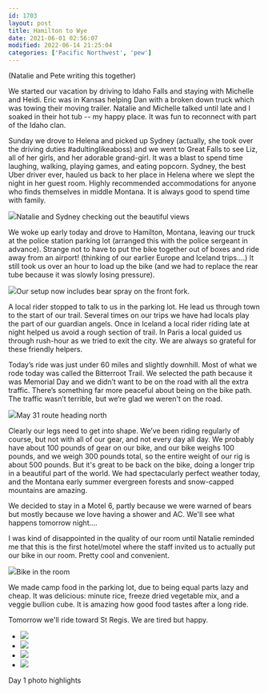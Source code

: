 ```yaml
---
id: 1703
layout: post
title: Hamilton to Wye
date: 2021-06-01 02:56:07
modified: 2022-06-14 21:25:04
categories: ['Pacific Northwest', 'pew']
---
```



(Natalie and Pete writing this together)




We started our vacation by driving to Idaho Falls and staying with Michelle and Heidi. Eric was in Kansas helping Dan with a broken down truck which was towing their moving trailer. Natalie and Michelle talked until late and I soaked in their hot tub -- my happy place. It was fun to reconnect with part of the Idaho clan.




Sunday we drove to Helena and picked up Sydney (actually, she took over the driving duties #adultinglikeaboss) and we went to Great Falls to see Liz, all of her girls, and her adorable grand-girl. It was a blast to spend time laughing, walking, playing games, and eating popcorn. Sydney, the best Uber driver ever, hauled us back to her place in Helena where we slept the night in her guest room. Highly recommended accommodations for anyone who finds themselves in middle Montana. It is always good to spend time with family.




![](https://ride.whitings.org/wp-content/uploads/2021/06/img_1090-1024x768.jpg)Natalie and Sydney checking out the beautiful views


We woke up early today and drove to Hamilton, Montana, leaving our truck at the police station parking lot (arranged this with the police sergeant in advance). Strange not to have to put the bike together out of boxes and ride away from an airport! (thinking of our earlier Europe and Iceland trips….) It still took us over an hour to load up the bike (and we had to replace the rear tube because it was slowly losing pressure).




![](https://ride.whitings.org/wp-content/uploads/2021/06/img_1094-957x1024.jpg)Our setup now includes bear spray on the front fork.


A local rider stopped to talk to us in the parking lot. He lead us through town to the start of our trail. Several times on our trips we have had locals play the part of our guardian angels. Once in Iceland a local rider riding late at night helped us avoid a rough section of trail. In Paris a local guided us through rush-hour as we tried to exit the city. We are always so grateful for these friendly helpers. 




Today’s ride was just under 60 miles and slightly downhill. Most of what we rode today was called the Bitterroot Trail. We selected the path because it was Memorial Day and we didn’t want to be on the road with all the extra traffic. There’s something far more peaceful about being on the bike path. The traffic wasn’t terrible, but we’re glad we weren't on the road.




![](https://ride.whitings.org/wp-content/uploads/2021/06/img_1096-582x1024.jpg)May 31 route heading north


Clearly our legs need to get into shape. We’ve been riding regularly of course, but not with all of our gear, and not every day all day. We probably have about 100 pounds of gear on our bike, and our bike weighs 100 pounds, and we weigh 300 pounds total, so the entire weight of our rig is about 500 pounds. But it's great to be back on the bike, doing a longer trip in a beautiful part of the world. We had spectacularly perfect weather today, and the Montana early summer evergreen forests and snow-capped mountains are amazing.




We decided to stay in a Motel 6, partly because we were warned of bears but mostly because we love having a shower and AC. We'll see what happens tomorrow night….




I was kind of disappointed in the quality of our room until Natalie reminded me that this is the first hotel/motel where the staff invited us to actually put our bike in our room. Pretty cool and convenient.




![](https://ride.whitings.org/wp-content/uploads/2021/06/PXL_20210531_231029199-1-scaled.jpg)Bike in the room


We made camp food in the parking lot, due to being equal parts lazy and cheap. It was delicious: minute rice, freeze dried vegetable mix, and a veggie bullion cube. It is amazing how good food tastes after a long ride.




Tomorrow we'll ride toward St Regis. We are tired but happy.




* ![](https://ride.whitings.org/wp-content/uploads/2021/06/PXL_20210531_165409251-scaled.jpg)
* ![](https://ride.whitings.org/wp-content/uploads/2021/06/PXL_20210531_211427683-scaled.jpg)
* ![](https://ride.whitings.org/wp-content/uploads/2021/06/PXL_20210531_165412326-scaled.jpg)
* ![](https://ride.whitings.org/wp-content/uploads/2021/06/PXL_20210531_171902585-scaled.jpg)

Day 1 photo highlights




